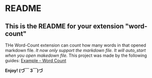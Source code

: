 # README
## This is the README for your extension "word-count"

THe Word-Count extension can count how many words in that opened markdown file.
*It now only support the markdown file.*
*It will auto_start when you open makedown file.*
This project was made by the following guides:
[Example - Word Count](https://code.visualstudio.com/docs/extensions/example-word-count)

**Enjoy! (づ￣ 3￣)づ**
